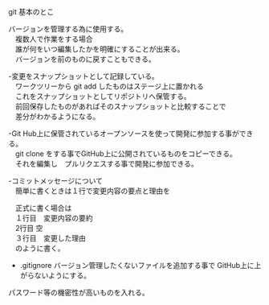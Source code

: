 git   基本のとこ

バージョンを管理する為に使用する。  
　複数人で作業をする場合  
　誰が何をいつ編集したかを明確にすることが出来る。  
　バージョンを前のものに戻すこともできる。

-変更をスナップショットとして記録している。  
　ワークツリーから git add したものはステージ上に置かれる  
　これをスナップショットとしてリポジトリへ保管する。  
　前回保存したものがあればそのスナップショットと比較することで  
　差分がわかるようになる。

-Git Hub上に保管されているオープンソースを使って開発に参加する事ができる。  
　git clone をする事でGitHub上に公開されているものをコピーできる。  
　それを編集し　プルリクエスする事で開発に参加できる。

-コミットメッセージについて  
　簡単に書くときは１行で変更内容の要点と理由を

　正式に書く場合は  
　１行目　変更内容の要約  
　2行目 空  
　３行目　変更した理由  
　のように書く。

- .gitignore
 バージョン管理したくないファイルを追加する事で
 GitHub上に上がらないようにする。

 パスワード等の機密性が高いものを入れる。
